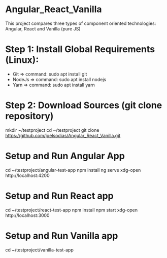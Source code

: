 # Angular_React_Vanilla
This project compares three types of component oriented technologies: Angular, React and Vanilla (pure JS)

# Step 1: Install Global Requirements (Linux):
- Git         => command:   sudo apt install git 
- NodeJs      => command:   sudo apt install nodejs  
- Yarn        => command:   sudo apt install yarn

# Step 2: Download Sources (git clone repository)

mkdir ~/testproject
cd ~/testproject
git clone https://github.com/joelsodias/Angular_React_Vanilla.git

# Setup and Run Angular App

cd ~/testproject/angular-test-app
npm install
ng serve
xdg-open http://localhost:4200

# Setup and Run React app

cd ~/testproject/react-test-app
npm install
npm start
xdg-open http://localhost:3000

# Setup and Run Vanilla app

cd ~/testproject/vanilla-test-app



